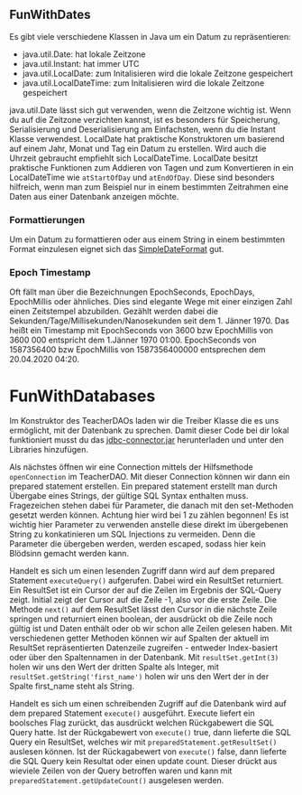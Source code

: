 ## FunWithDates 

Es gibt viele verschiedene Klassen in Java um ein Datum zu repräsentieren:

* java.util.Date: hat lokale Zeitzone
* java.util.Instant: hat immer UTC 
* java.util.LocalDate: zum Initalisieren wird die lokale Zeitzone gespeichert
* java.util.LocalDateTime: zum Initalisieren wird die lokale Zeitzone gespeichert

java.util.Date lässt sich gut verwenden, wenn die Zeitzone wichtig ist. 
Wenn du auf die Zeitzone verzichten kannst, ist es besonders für Speicherung, Serialisierung und Deserialisierung am Einfachsten, wenn du die Instant Klasse verwendest.
LocalDate hat praktische Konstruktoren um basierend auf einem Jahr, Monat und Tag ein Datum zu erstellen. Wird auch die Uhrzeit gebraucht 
empfiehlt sich LocalDateTime. LocalDate besitzt praktische Funktionen zum Addieren von Tagen und zum Konvertieren in ein LocalDateTime wie `atStartOfDay` und `atEndOfDay`. 
Diese sind besonders hilfreich, wenn man zum Beispiel nur in einem bestimmten Zeitrahmen eine Daten aus einer Datenbank anzeigen möchte. 

### Formattierungen

Um ein Datum zu formattieren oder aus einem String in einem bestimmten Format einzulesen eignet sich das [SimpleDateFormat](https://docs.oracle.com/javase/7/docs/api/java/text/SimpleDateFormat.html) gut. 

### Epoch Timestamp

Oft fällt man über die Bezeichnungen EpochSeconds, EpochDays, EpochMillis oder ähnliches. Dies sind elegante Wege mit einer einzigen Zahl einen Zeitstempel abzubilden. 
Gezählt werden dabei die Sekunden/Tage/Millisekunden/Nanosekunden seit dem 1. Jänner 1970. 
Das heißt ein Timestamp mit EpochSeconds von 3600 bzw EpochMillis von 3600 000 entspricht dem 1.Jänner 1970 01:00. 
EpochSeconds von 1587356400 bzw EpochMillis von 1587356400000 entsprechen dem 20.04.2020 04:20.

# FunWithDatabases 

Im Konstruktor des TeacherDAOs laden wir die Treiber Klasse die es uns ermöglicht, mit der Datenbank zu sprechen. 
Damit dieser Code bei dir lokal funktioniert musst du das [jdbc-connector.jar](https://mvnrepository.com/artifact/mysql/mysql-connector-java/5.1.13) herunterladen und unter den Libraries hinzufügen. 

Als nächstes öffnen wir eine Connection mittels der Hilfsmethode `openConnection` im TeacherDAO. Mit dieser Connection können wir dann ein prepared statement erstellen.
Ein prepared statement erstellt man durch Übergabe eines Strings, der gültige SQL Syntax enthalten muss. Fragezeichen stehen dabei für Parameter, die danach mit den set-Methoden gesetzt werden können. 
Achtung hier wird bei 1 zu zählen begonnen! Es ist wichtig hier Parameter zu verwenden anstelle diese direkt im übergebenen String zu konkatinieren um SQL Injections zu vermeiden. Denn die Parameter die übergeben werden, werden escaped, sodass hier kein 
Blödsinn gemacht werden kann. 

Handelt es sich um einen lesenden Zugriff dann wird auf dem prepared Statement `executeQuery()` aufgerufen. Dabei wird ein ResultSet returniert. 
Ein ResultSet ist ein Cursor der auf die Zeilen im Ergebnis der SQL-Query zeigt. Initial zeigt der Cursor auf die Zeile -1, also vor die erste Zeile. 
Die Methode `next()` auf dem ResultSet lässt den Cursor in die nächste Zeile springen und returniert einen boolean, der ausdrückt ob die Zeile noch gültig ist und Daten enthält oder ob wir schon alle Zeilen gelesen haben. 
Mit verschiedenen getter Methoden können wir auf Spalten der aktuell im ResultSet repräsentierten Datenzeile zugreifen - entweder Index-basiert oder über den Spaltennamen in der Datenbank. 
Mit `resultSet.getInt(3)` holen wir uns den Wert der dritten Spalte als Integer, mit `resultSet.getString('first_name')` holen wir uns den Wert der in der Spalte
first_name steht als String.

Handelt es sich um einen schreibenden Zugriff auf die Datenbank wird auf dem prepared Statement `execute()` ausgeführt. 
Execute liefert ein boolsches Flag zurückt, das ausdrückt welchen Rückgabewert die SQL Query hatte. Ist der Rückgabewert von `execute()` true, dann 
lieferte die SQL Query ein ResultSet, welches wir mit `preparedStatement.getResultSet()` auslesen können. Ist der Rückagabewert von `execute()` false, dann 
lieferte die SQL Query kein Resultat oder einen update count. Dieser drückt aus wieviele Zeilen von der Query betroffen waren und kann mit `preparedStatement.getUpdateCount()` ausgelesen werden.

